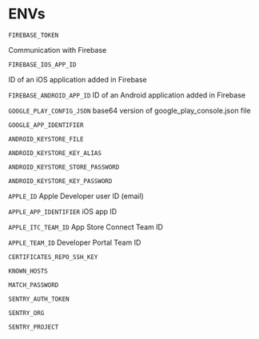 # ENVs

`FIREBASE_TOKEN`

Communication with Firebase

`FIREBASE_IOS_APP_ID`

ID of an iOS application added in Firebase

`FIREBASE_ANDROID_APP_ID` ID of an Android application added in Firebase

`GOOGLE_PLAY_CONFIG_JSON` base64 version of google_play_console.json file

`GOOGLE_APP_IDENTIFIER`

`ANDROID_KEYSTORE_FILE`

`ANDROID_KEYSTORE_KEY_ALIAS`

`ANDROID_KEYSTORE_STORE_PASSWORD`

`ANDROID_KEYSTORE_KEY_PASSWORD`

`APPLE_ID` Apple Developer user ID (email)

`APPLE_APP_IDENTIFIER` iOS app ID

`APPLE_ITC_TEAM_ID` App Store Connect Team ID

`APPLE_TEAM_ID` Developer Portal Team ID

`CERTIFICATES_REPO_SSH_KEY`

`KNOWN_HOSTS`

`MATCH_PASSWORD`

`SENTRY_AUTH_TOKEN`

`SENTRY_ORG`

`SENTRY_PROJECT`
